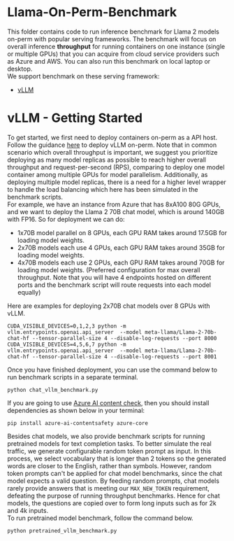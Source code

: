 # Llama-On-Perm-Benchmark
This folder contains code to run inference benchmark for Llama 2 models on-perm with popular serving frameworks.
The benchmark will focus on overall inference **throughput** for running containers on one instance (single or multiple GPUs) that you can acquire from cloud service providers such as Azure and AWS. You can also run this benchmark on local laptop or desktop.  
We support benchmark on these serving framework:
* [vLLM](https://github.com/vllm-project/vllm)


# vLLM - Getting Started
To get started, we first need to deploy containers on-perm as a API host. Follow the guidance [here](https://github.com/facebookresearch/llama-recipes/blob/main/demo_apps/llama-on-prem.md#setting-up-vllm-with-llama-2) to deploy vLLM on-perm.
Note that in common scenario which overall throughput is important, we suggest you prioritize deploying as many model replicas as possible to reach higher overall throughput and request-per-second (RPS), comparing to deploy one model container among multiple GPUs for model parallelism. Additionally, as deploying multiple model replicas, there is a need for a higher level wrapper to handle the load balancing which here has been simulated in the benchmark scripts.  
For example, we have an instance from Azure that has 8xA100 80G GPUs, and we want to deploy the Llama 2 70B chat model, which is around 140GB with FP16. So for deployment we can do:
* 1x70B model parallel on 8 GPUs, each GPU RAM takes around 17.5GB for loading model weights.
* 2x70B models each use 4 GPUs, each GPU RAM takes around 35GB for loading model weights.
* 4x70B models each use 2 GPUs, each GPU RAM takes around 70GB for loading model weights. (Preferred configuration for max overall throughput. Note that you will have 4 endpoints hosted on different ports and the benchmark script will route requests into each model equally)

Here are examples for deploying 2x70B chat models over 8 GPUs with vLLM.
```
CUDA_VISIBLE_DEVICES=0,1,2,3 python -m vllm.entrypoints.openai.api_server  --model meta-llama/Llama-2-70b-chat-hf --tensor-parallel-size 4 --disable-log-requests --port 8000 
CUDA_VISIBLE_DEVICES=4,5,6,7 python -m vllm.entrypoints.openai.api_server  --model meta-llama/Llama-2-70b-chat-hf --tensor-parallel-size 4 --disable-log-requests --port 8001 
```
Once you have finished deployment, you can use the command below to run benchmark scripts in a separate terminal. 

```
python chat_vllm_benchmark.py
```
<!-- markdown-link-check-disable -->
If you are going to use [Azure AI content check](https://azure.microsoft.com/en-us/products/ai-services/ai-content-safety), then you should install dependencies as shown below in your terminal:
<!-- markdown-link-check-enable -->
```
pip install azure-ai-contentsafety azure-core
```
Besides chat models, we also provide benchmark scripts for running pretrained models for text completion tasks. To better simulate the real traffic, we generate configurable random token prompt as input. In this process, we select vocabulary that is longer than 2 tokens so the generated words are closer to the English, rather than symbols.
However, random token prompts can't be applied for chat model benchmarks, since the chat model expects a valid question. By feeding random prompts, chat models rarely provide answers that is meeting our ```MAX_NEW_TOKEN``` requirement, defeating the purpose of running throughput benchmarks. Hence for chat models, the questions are copied over to form long inputs such as for 2k and 4k inputs.   
To run pretrained model benchmark, follow the command below.
```
python pretrained_vllm_benchmark.py
```

